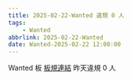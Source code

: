 ```yaml
---
title: 2025-02-22-Wanted 違規 0 人
tags:
    - Wanted
abbrlink: 2025-02-22-Wanted
date: Wanted-2025-02-22 12:00:00
---
```

Wanted 板 [板規連結](https://www.ptt.cc/bbs/Wanted/M.1608829773.A.D3B.html)
昨天違規 0 人
